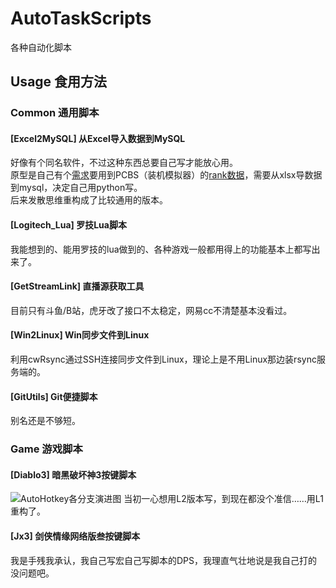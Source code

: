 # AutoTaskScripts
各种自动化脚本

## Usage 食用方法
### Common 通用脚本
#### [Excel2MySQL] 从Excel导入数据到MySQL
好像有个同名软件，不过这种东西总要自己写才能放心用。  
原型是自己有个[需求](https://tool.ews.ink/pc-building-simulator.html)要用到PCBS（装机模拟器）的[rank数据](https://1drv.ms/x/s!AgP0NBEuAPQRp9JNWSNJedchtEvZ7Q)，需要从xlsx导数据到mysql，决定自己用python写。  
后来发散思维重构成了比较通用的版本。  

#### [Logitech_Lua] 罗技Lua脚本
我能想到的、能用罗技的lua做到的、各种游戏一般都用得上的功能基本上都写出来了。  

#### [GetStreamLink] 直播源获取工具
目前只有斗鱼/B站，虎牙改了接口不太稳定，网易cc不清楚基本没看过。  

#### [Win2Linux] Win同步文件到Linux
利用cwRsync通过SSH连接同步文件到Linux，理论上是不用Linux那边装rsync服务端的。  

#### [GitUtils] Git便捷脚本
别名还是不够短。  

### Game 游戏脚本
#### [Diablo3] 暗黑破坏神3按键脚本
![AutoHotkey各分支演进图](https://maul-esel.github.io/ahkbook/en/images/versions.png)
当初一心想用L2版本写，到现在都没个准信……用L1重构了。  

#### [Jx3] 剑侠情缘网络版叁按键脚本
我是手残我承认，我自己写宏自己写脚本的DPS，我理直气壮地说是我自己打的没问题吧。  